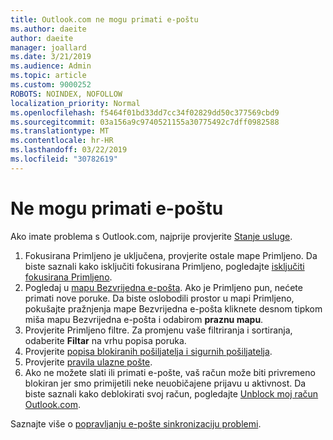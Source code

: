 ```yaml
---
title: Outlook.com ne mogu primati e-poštu
ms.author: daeite
author: daeite
manager: joallard
ms.date: 3/21/2019
ms.audience: Admin
ms.topic: article
ms.custom: 9000252
ROBOTS: NOINDEX, NOFOLLOW
localization_priority: Normal
ms.openlocfilehash: f5464f01bd33dd7cc34f02829dd50c377569cbd9
ms.sourcegitcommit: 03a156a9c9740521155a30775492c7dff0982588
ms.translationtype: MT
ms.contentlocale: hr-HR
ms.lasthandoff: 03/22/2019
ms.locfileid: "30782619"
---
```

# <a name="cant-receive-email"></a>Ne mogu primati e-poštu

Ako imate problema s Outlook.com, najprije provjerite [Stanje usluge](https://go.microsoft.com/fwlink/p/?linkid=837482).

1. Fokusirana Primljeno je uključena, provjerite ostale mape Primljeno. Da biste saznali kako isključiti fokusirana Primljeno, pogledajte [isključiti fokusirana Primljeno](https://support.office.com/article/f714d94d-9e63-4217-9ccb-6cb2986aa1b2).
1. Pogledaj u [mapu Bezvrijedna e-pošta](https://outlook.live.com/mail/junkemail). Ako je Primljeno pun, nećete primati nove poruke. Da biste oslobodili prostor u mapi Primljeno, pokušajte pražnjenja mape Bezvrijedna e-pošta kliknete desnom tipkom miša mapu Bezvrijedna e-pošta i odabirom **praznu mapu**.
1. Provjerite Primljeno filtre. Za promjenu vaše filtriranja i sortiranja, odaberite **Filtar** na vrhu popisa poruka.
1. Provjerite [popisa blokiranih pošiljatelja i sigurnih pošiljatelja](https://outlook.live.com/mail/options/mail/junkEmail).
1. Provjerite [pravila ulazne pošte](https://outlook.live.com/mail/options/mail/rules).
1. Ako ne možete slati ili primati e-pošte, vaš račun može biti privremeno blokiran jer smo primijetili neke neuobičajene prijavu u aktivnost. Da biste saznali kako deblokirati svoj račun, pogledajte [Unblock moj račun Outlook.com](https://support.office.com/article/f4ad2701-d166-4d8b-8a6a-9af2a1f8a4c4).

Saznajte više o [popravljanju e-pošte sinkronizaciju problemi](https://support.office.com/article/d39e3341-8d79-4bf1-b3c7-ded602233642).